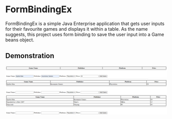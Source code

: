 # FormBindingEx

FormBindingEx is a simple Java Enterprise application that gets user inputs for their favourite games and displays it within a table. As the name suggests, this project uses
form binding to save the user input into a Game beans object.

## Demonstration 
![add-game](https://github.com/RaviRamchand/JavaEEExercises/blob/main/FormBindingEx/src/main/java/ca/ravi/formbindingex/images/beforeaddinggame.png)
![game-added](https://github.com/RaviRamchand/JavaEEExercises/blob/main/FormBindingEx/src/main/java/ca/ravi/formbindingex/images/afteraddinggame.png)
![all-games-added](https://github.com/RaviRamchand/JavaEEExercises/blob/main/FormBindingEx/src/main/java/ca/ravi/formbindingex/images/allgames.png)
